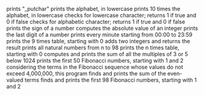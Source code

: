 prints "_putchar"
prints the alphabet, in lowercase
prints 10 times the alphabet, in lowercase
checks for lowercase character; returns 1 if true and 0 if false
checks for alphabetic character; returns 1 if true and 0 if false
prints the sign of a number
computes the absolute value of an integer
prints the last digit of a number
prints every minute starting from 00:00 to 23:59
prints the 9 times table, starting with 0
adds two integers and returns the result
prints all natural numbers from n to 98
prints the n times table, starting with 0
computes and prints the sum of all the multiples of 3 or 5 below 1024
prints the first 50 Fibonacci numbers, starting with 1 and 2
considering the terms in the Fibonacci sequence whose values do not exceed 4,000,000, this program finds and prints the sum of the even-valued terms
finds and prints the first 98 Fibonacci numbers, starting with 1 and 2